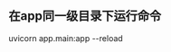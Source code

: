 
<!-- docker build -t test_name .

docker run -d --name door_server -p 9009:80 test_name -->



<!-- ## 建立数据库
- 首先数据库内必须有建立数据库，如n6506

## 迁移数据库
- alembic init alembic # 创建迁移文件夹
- 将alembic.ini文件中"sqlalchemy.url=..." 注释掉
- 修改alembic文件夹下env.py文件:target_metadata= Base.metadata

- alembic revision --autogenerate # 自动迁移数据库
- alembic upgrade head # 迁移文件夹 -->

## 在app同一级目录下运行命令

uvicorn app.main:app --reload